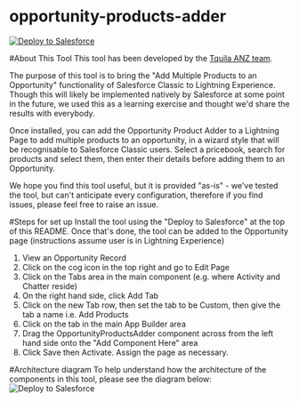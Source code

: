 # opportunity-products-adder
<p>
  <a href="https://githubsfdeploy.herokuapp.com/?owner=tquilaanz&repo=opportunity-products-adder">
    <img alt="Deploy to Salesforce" 
    src="https://raw.githubusercontent.com/afawcett/githubsfdeploy/master/src/main/webapp/resources/img/deploy.png" style="max-width:100%;" />
  </a>
</p>

#About This Tool
This tool has been developed by the <a href="http://www.tquilaanz.com/">Tquila ANZ team</a>.

The purpose of this tool is to bring the "Add Multiple Products to an Opportunity" functionality of Salesforce Classic to Lightning Experience. Though this will likely be implemented natively by Salesforce at some point in the future, we used this as a learning exercise and thought we'd share the results with everybody. 

Once installed, you can add the Opportunity Product Adder to a Lightning Page to add multiple products to an opportunity, in a wizard style that will be recognisable to Salesforce Classic users. Select a pricebook, search for products and select them, then enter their details before adding them to an Opportunity. 

We hope you find this tool useful, but it is provided "as-is" - we've tested the tool, but can't anticipate every configuration, therefore if you find issues, please feel free to raise an issue.

#Steps for set up
Install the tool using the "Deploy to Salesforce" at the top of this README. Once that's done, the tool can be added to the Opportunity page (instructions assume user is in Lightning Experience)

1. View an Opportunity Record
2. Click on the cog icon in the top right and go to Edit Page
3. Click on the Tabs area in the main component (e.g. where Activity and Chatter reside)
4. On the right hand side, click Add Tab
5. Click on the new Tab row, then set the tab to be Custom, then give the tab a name i.e. Add Products
6. Click on the tab in the main App Builder area
7. Drag the OpportunityProductsAdder component across from the left hand side onto the "Add Component Here" area 
8. Click Save then Activate. Assign the page as necessary.

#Architecture diagram
To help understand how the architecture of the components in this tool, please see the diagram below:
<img alt="Deploy to Salesforce" 
    src="https://tquilaanz.box.com/shared/static/5fqof2t1154v30pfnxkpxamyw3oxpiki.jpeg" style="max-width:100%;" />